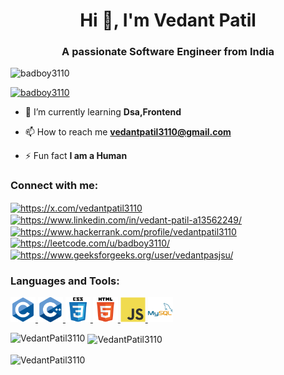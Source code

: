 <h1 align="center">Hi 👋, I'm Vedant Patil</h1>
<h3 align="center">A passionate Software Engineer from India</h3>
 
<p align="left"> <img src="https://komarev.com/ghpvc/?username=badboy3110&label=Profile%20views&color=0e75b6&style=flat" alt="badboy3110" /> </p>

<p align="left"> <a href="https://github.com/ryo-ma/github-profile-trophy"><img src="https://github-profile-trophy.vercel.app/?username=badboy3110" alt="badboy3110" /></a> </p>

- 🌱 I’m currently learning **Dsa,Frontend**

- 📫 How to reach me **vedantpatil3110@gmail.com**

- ⚡ Fun fact **I am a Human**

<h3 align="left">Connect with me:</h3>
<p align="left">
<a href="https://twitter.com/https://x.com/vedantpatil3110" target="blank"><img align="center" src="https://raw.githubusercontent.com/rahuldkjain/github-profile-readme-generator/master/src/images/icons/Social/twitter.svg" alt="https://x.com/vedantpatil3110" height="30" width="40" /></a>
<a href="https://linkedin.com/in/https://www.linkedin.com/in/vedant-patil-a13562249/" target="blank"><img align="center" src="https://raw.githubusercontent.com/rahuldkjain/github-profile-readme-generator/master/src/images/icons/Social/linked-in-alt.svg" alt="https://www.linkedin.com/in/vedant-patil-a13562249/" height="30" width="40" /></a>
<a href="https://www.hackerrank.com/https://www.hackerrank.com/profile/vedantpatil3110" target="blank"><img align="center" src="https://raw.githubusercontent.com/rahuldkjain/github-profile-readme-generator/master/src/images/icons/Social/hackerrank.svg" alt="https://www.hackerrank.com/profile/vedantpatil3110" height="30" width="40" /></a>
<a href="https://www.leetcode.com/https://leetcode.com/u/badboy3110/" target="blank"><img align="center" src="https://raw.githubusercontent.com/rahuldkjain/github-profile-readme-generator/master/src/images/icons/Social/leet-code.svg" alt="https://leetcode.com/u/badboy3110/" height="30" width="40" /></a>
<a href="https://auth.geeksforgeeks.org/user/https://www.geeksforgeeks.org/user/vedantpasjsu/" target="blank"><img align="center" src="https://raw.githubusercontent.com/rahuldkjain/github-profile-readme-generator/master/src/images/icons/Social/geeks-for-geeks.svg" alt="https://www.geeksforgeeks.org/user/vedantpasjsu/" height="30" width="40" /></a>
</p>

<h3 align="left">Languages and Tools:</h3>
<p align="left"> <a href="https://www.cprogramming.com/" target="_blank" rel="noreferrer"> <img src="https://raw.githubusercontent.com/devicons/devicon/master/icons/c/c-original.svg" alt="c" width="40" height="40"/> </a> <a href="https://www.w3schools.com/cpp/" target="_blank" rel="noreferrer"> <img src="https://raw.githubusercontent.com/devicons/devicon/master/icons/cplusplus/cplusplus-original.svg" alt="cplusplus" width="40" height="40"/> </a> <a href="https://www.w3schools.com/css/" target="_blank" rel="noreferrer"> <img src="https://raw.githubusercontent.com/devicons/devicon/master/icons/css3/css3-original-wordmark.svg" alt="css3" width="40" height="40"/> </a> <a href="https://www.w3.org/html/" target="_blank" rel="noreferrer"> <img src="https://raw.githubusercontent.com/devicons/devicon/master/icons/html5/html5-original-wordmark.svg" alt="html5" width="40" height="40"/> </a> <a href="https://developer.mozilla.org/en-US/docs/Web/JavaScript" target="_blank" rel="noreferrer"> <img src="https://raw.githubusercontent.com/devicons/devicon/master/icons/javascript/javascript-original.svg" alt="javascript" width="40" height="40"/> </a> <a href="https://www.mysql.com/" target="_blank" rel="noreferrer"> <img src="https://raw.githubusercontent.com/devicons/devicon/master/icons/mysql/mysql-original-wordmark.svg" alt="mysql" width="40" height="40"/> </a> </p>

<p><img align="left" src="https://github-readme-stats.vercel.app/api/top-langs?username=VedantPatil3110&show_icons=true&locale=en&layout=compact" alt="VedantPatil3110" /></p>

<p>&nbsp;<img align="center" src="https://github-readme-stats.vercel.app/api?username=VedantPatil3110&show_icons=true&locale=en" alt="VedantPatil3110" /></p>

<p><img align="center" src="https://github-readme-streak-stats.herokuapp.com/?user=VedantPatil3110&" alt="VedantPatil3110" /></p>
